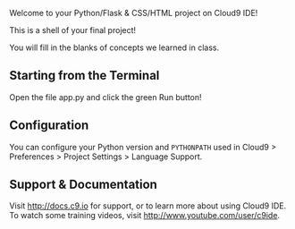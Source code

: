 
Welcome to your Python/Flask & CSS/HTML project on Cloud9 IDE!

This is a shell of your final project!

You will fill in the blanks of concepts we learned in class. 

## Starting from the Terminal

Open the file app.py and click the green Run
button!

## Configuration

You can configure your Python version and `PYTHONPATH` used in
Cloud9 > Preferences > Project Settings > Language Support.

## Support & Documentation

Visit http://docs.c9.io for support, or to learn more about using Cloud9 IDE.
To watch some training videos, visit http://www.youtube.com/user/c9ide.